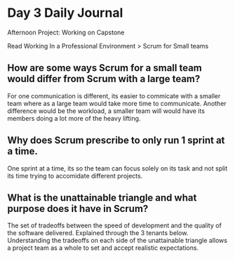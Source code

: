 # Day 3 Daily Journal
Afternoon Project: Working on Capstone

Read Working In a Professional Environment > Scrum for Small teams

## How are some ways Scrum for a small team would differ from Scrum with a large team?
For one communication is different, its easier to commicate with a smaller team where as a large team would take more time to communicate. Another difference would be the workload, a smaller team will would have its members doing a lot more of the heavy lifting.

## Why does Scrum prescribe to only run 1 sprint at a time.
One sprint at a time, its so the team can focus solely on its task and not split its time trying to accomidate different projects.

## What is the unattainable triangle and what purpose does it have in Scrum?
The set of tradeoffs between the speed of development and the quality of the software delivered. Explained through the 3 tenants below. Understanding the tradeoffs on each side of the unattainable triangle allows a project team as a whole to set and accept realistic expectations.
